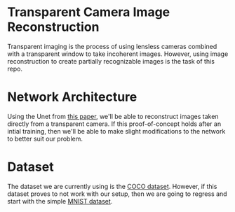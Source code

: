# Transparent Camera Image Reconstruction
Transparent imaging is the process of using lensless cameras combined with a transparent window to take incoherent images. However, using image reconstruction to create partially recognizable images is the task of this repo.

# Network Architecture
Using the Unet from [this paper](https://arxiv.org/abs/1505.04597), we'll be able to reconstruct images taken directly from a transparent camera. If this proof-of-concept holds after an intial training, then we'll be able to make slight modifications to the network to better suit our problem.

# Dataset
The dataset we are currently using is the [COCO dataset](http://cocodataset.org/#detection-2017). However, if this dataset proves to not work with our setup, then we are going to regress and start with the simple [MNIST dataset](http://yann.lecun.com/exdb/mnist/).